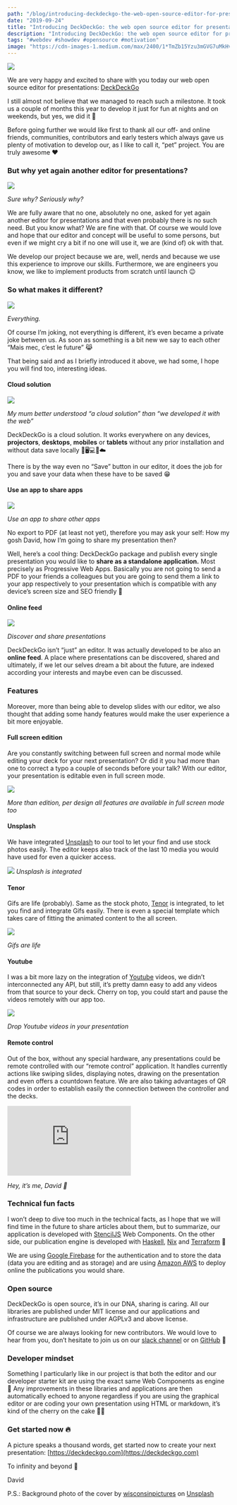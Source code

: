 ```yaml
---
path: "/blog/introducing-deckdeckgo-the-web-open-source-editor-for-presentations"
date: "2019-09-24"
title: "Introducing DeckDeckGo: the web open source editor for presentations"
description: "Introducing DeckDeckGo: the web open source editor for presentations"
tags: "#webdev #showdev #opensource #motivation"
image: "https://cdn-images-1.medium.com/max/2400/1*TmZb15Yzu3mGVG7uMkHvHw.png"
---
```


![](https://cdn-images-1.medium.com/max/2400/1*TmZb15Yzu3mGVG7uMkHvHw.png)

We are very happy and excited to share with you today our web open source editor for presentations: [DeckDeckGo](https://beta.deckdeckgo.com)

I still almost not believe that we managed to reach such a milestone. It took us a couple of months this year to develop it just for fun at nights and on weekends,  but yes, we did it  🎉

Before going further we would like first to thank all our off- and online friends, communities, contributors and early testers which always gave us plenty of motivation to develop our, as I like to call it, “pet” project. You are truly awesome ❤️

### But why yet again another editor for presentations?

![](https://cdn-images-1.medium.com/max/1600/1*Ireg4JWSR6Se4c_UP8iJ6w.gif)

*Sure why? Seriously why?*

We are fully aware that no one, absolutely no one, asked for yet again another editor for presentations and that even probably there is no such need. But you know what? We are fine with that. Of course we would love and hope that our editor and concept will be useful to some persons, but even if we might cry a bit if no one will use it, we are (kind of) ok with that. 

We develop our project because we are, well, nerds and because we use this experience to improve our skills. Furthermore, we are engineers you know, we like to implement products from scratch until launch 😉

### So what makes it different?

![](https://cdn-images-1.medium.com/max/1600/1*MNW_kIkOJqNvRGBRFNIbfg.gif)

*Everything.*

Of course I’m joking, not everything is different, it’s even became a private joke between us. As soon as something is a bit new we say to each other “Mais mec, c’est le future” 😹

That being said and as I briefly introduced it above, we had some, I hope you will find too, interesting ideas. 

#### Cloud solution

![](https://cdn-images-1.medium.com/max/1600/1*9odqQrlsXeP0zykRe3lyaQ.gif)

*My mum better understood “a cloud solution” than “we developed it with the web”*

DeckDeckGo is a cloud solution. It works everywhere on any devices, **projectors**, **desktops**, **mobiles** or **tablets** without any prior installation and without data save locally 🎥🖥️💻📱☁️

There is by the way even no “Save” button in our editor, it does the job for you and save your data when these have to be saved 😁

#### Use an app to share apps

![](https://cdn-images-1.medium.com/max/1600/1*4sMOauhgBsqV4wZzJ3fZqA.gif)

*Use an app to share other apps*

No export to PDF (at least not yet), therefore you may ask your self: How my gosh David, how I’m going to share my presentation then?

Well, here’s a cool thing: DeckDeckGo package and publish every single presentation you would like to **share as a standalone application.** Most precisely as Progressive Web Apps. Basically you are not going to send a PDF to your friends a colleagues but you are going to send them a link to your app respectively to your presentation which is compatible with any device’s screen size and SEO friendly 🚀

#### Online feed

![](https://cdn-images-1.medium.com/max/1600/1*QyNE4kixGi60FyZ8Y0we2Q.gif)

*Discover and share presentations*

DeckDeckGo isn’t “just” an editor. It was actually developed to be also an **online feed**. A place where presentations can be discovered, shared and ultimately, if we let our selves dream a bit about the future, are indexed according your interests and maybe even can be discussed.

### Features

Moreover, more than being able to develop slides with our editor, we also thought that adding some handy features would make the user experience a bit more enjoyable.

#### Full screen edition

Are you constantly switching between full screen and normal mode while editing your deck for your next presentation? Or did it you had more than one to correct a typo a couple of seconds before your talk? With our editor, your presentation is editable even in full screen mode.

![](https://cdn-images-1.medium.com/max/1600/1*QM9ylLr7Tzj8ZYE-ZJUXoA.gif)

*More than edition, per design all features are available in full screen mode too*

#### Unsplash

We have integrated [Unsplash](https://unsplash.com/) to our tool to let your find and use stock photos easily. The editor keeps also track of the last 10 media you would have used for even a quicker access.

![](https://cdn-images-1.medium.com/max/1600/1*_rEqbFfwTocrElky3mLJQA.gif)
*Unsplash is integrated*

#### Tenor

Gifs are life (probably). Same as the stock photo, [Tenor](https://tenor.com/) is integrated, to let you find and integrate Gifs easily. There is even a special template which takes care of fitting the animated content to the all screen.

![](https://cdn-images-1.medium.com/max/1600/1*bsyb3eakx7dcvI2CftHEzw.gif)

*Gifs are life*

#### Youtube

I was a bit more lazy on the integration of [Youtube](https://www.youtube.com) videos, we didn’t interconnected any API, but still, it’s pretty damn easy to add any videos from that source to your deck. Cherry on top, you could start and pause the videos remotely with our app too.

![](https://cdn-images-1.medium.com/max/1600/1*lyVzJnkv2MzOKCCRaSfkMg.gif)

*Drop Youtube videos in your presentation*

#### Remote control

Out of the box, without any special hardware, any presentations could be remote controlled with our “remote control” application. It handles currently actions like swiping slides, displaying notes, drawing on the presentation and even offers a countdown feature. We are also taking advantages of QR codes in order to establish easily the connection between the controller and the decks.

<iframe width="280" height="158" src="https://www.youtube.com/embed/3o3oGBTTRSs" frameborder="0" allow="accelerometer; autoplay; encrypted-media; gyroscope; picture-in-picture" allowfullscreen></iframe
<br/>

*Hey, it’s me, David 👋*

### Technical fun facts

I won’t deep to dive too much in the technical facts, as I hope that we will find time in the future to share articles about them, but to summarize, our application is developed with [StencilJS](https://stenciljs.com) Web Components. On the other side, our publication engine is developed with [Haskell](https://www.haskell.org), [Nix](https://nixos.org/nix/) and [Terraform](https://www.terraform.io) 🚀

We are using [Google Firebase](https://firebase.google.com/) for the authentication and to store the data (data you are editing and as storage) and are using [Amazon AWS](https://aws.amazon.com/) to deploy online the publications you would share.

### Open source

DeckDeckGo is open source, it’s in our DNA, sharing is caring. All our libraries are published under MIT license and our applications and infrastructure are published under AGPLv3 and above license.

Of course we are always looking for new contributors. We would love to hear from you, don’t hesitate to join us on our [slack channel](https://join.slack.com/t/deckdeckgo/shared_invite/enQtNzM0NjMwOTc3NTI0LTBlNmFhODNhYmRkMWUxZmU4ZTQ2MDJiNjlmYWZiODNjMDU5OGRjYThlZmZjMTc5YmQ3MzUzMDlhMzk0ZDgzMDY) or on [GitHub](https://github.com/deckgo/deckdeckgo) 🙏

### Developer mindset

Something I particularly like in our project is that both the editor and our developer starter kit are using the exact same Web Components as engine 🤪 Any improvements in these libraries and applications are then automatically echoed to anyone regardless if you are using the graphical editor or are coding your own presentation using HTML or markdown, it’s kind of the cherry on the cake 🍒🎂

### Get started now 🔥

A picture speaks a thousand words, get started now to create your next presentation: [https://deckdeckgo.com](https://deckdeckgo.com)

To infinity and beyond 🚀

David

P.S.: Background photo of the cover by [wisconsinpictures](https://unsplash.com/@wisconsinpictures?utm_source=unsplash&utm_medium=referral&utm_content=creditCopyText) on [Unsplash](https://unsplash.com/?utm_source=unsplash&utm_medium=referral&utm_content=creditCopyText)

